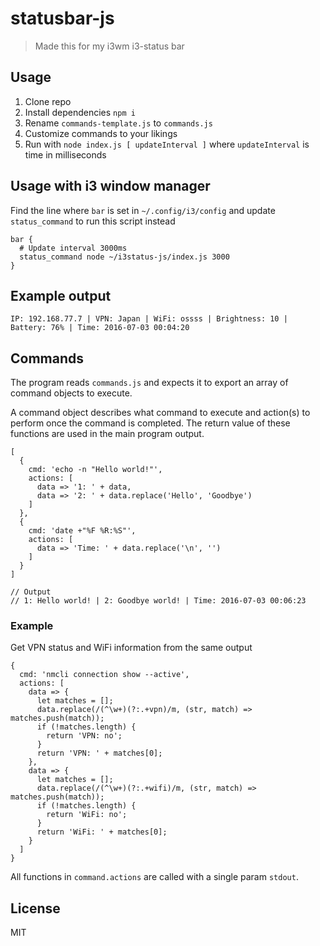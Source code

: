 # statusbar-js

> Made this for my i3wm i3-status bar

## Usage

1. Clone repo
2. Install dependencies `npm i`
3. Rename `commands-template.js` to `commands.js`
4. Customize commands to your likings
5. Run with `node index.js [ updateInterval ]` where `updateInterval` is time in milliseconds

## Usage with i3 window manager

Find the line where `bar` is set in `~/.config/i3/config` and update `status_command` to run this script instead

    bar {
      # Update interval 3000ms
      status_command node ~/i3status-js/index.js 3000
    }

## Example output

    IP: 192.168.77.7 | VPN: Japan | WiFi: ossss | Brightness: 10 | Battery: 76% | Time: 2016-07-03 00:04:20

## Commands

The program reads `commands.js` and expects it to export an array of command objects to execute.

A command object describes what command to execute and action(s) to perform once the command is completed. The return value of these functions are used in the main program output.

    [
      {
        cmd: 'echo -n "Hello world!"',
        actions: [
          data => '1: ' + data,
          data => '2: ' + data.replace('Hello', 'Goodbye')
        ]
      },
      {
        cmd: 'date +"%F %R:%S"',
        actions: [
          data => 'Time: ' + data.replace('\n', '')
        ]
      }
    ]

    // Output
    // 1: Hello world! | 2: Goodbye world! | Time: 2016-07-03 00:06:23

### Example

Get VPN status and WiFi information from the same output

    {
      cmd: 'nmcli connection show --active',
      actions: [
        data => {
          let matches = [];
          data.replace(/(^\w+)(?:.+vpn)/m, (str, match) => matches.push(match));
          if (!matches.length) {
            return 'VPN: no';
          }
          return 'VPN: ' + matches[0];
        },
        data => {
          let matches = [];
          data.replace(/(^\w+)(?:.+wifi)/m, (str, match) => matches.push(match));
          if (!matches.length) {
            return 'WiFi: no';
          }
          return 'WiFi: ' + matches[0];
        }
      ]
    }

All functions in `command.actions` are called with a single param `stdout`.

## License

MIT

